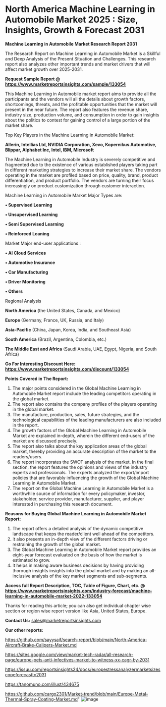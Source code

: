 # North America Machine Learning in Automobile Market 2025 : Size, Insights, Growth & Forecast 2031

<strong>Machine Learning in Automobile Market Research Report 2031</strong>

The Research Report on Machine Learning in Automobile Market is a Skillful and Deep Analysis of the Present Situation and Challenges. This research report also analyzes other important trends and market drivers that will affect market growth over 2025-2031.

<strong>Request Sample Report @ <a href=https://www.marketreportsinsights.com/sample/133054>https://www.marketreportsinsights.com/sample/133054</a></strong>

This Machine Learning in Automobile market report aims to provide all the participants and the vendors will all the details about growth factors, shortcomings, threats, and the profitable opportunities that the market will present in the near future. The report also features the revenue share, industry size, production volume, and consumption in order to gain insights about the politics to contest for gaining control of a large portion of the market share.

Top Key Players in the Machine Learning in Automobile Market:

<strong>Allerin, Intellias Ltd, NVIDIA Corporation, Xevo, Kopernikus Automotive, Blippar, Alphabet Inc, Intel, IBM, Microsoft</strong>

The Machine Learning in Automobile Industry is severely competitive and fragmented due to the existence of various established players taking part in different marketing strategies to increase their market share. The vendors operating in the market are profiled based on price, quality, brand, product differentiation, and product portfolio. The vendors are turning their focus increasingly on product customization through customer interaction.

Machine Learning in Automobile Market Major Types are:

<strong>• Supervised Learning

• Unsupervised Learning

• Semi Supervised Learning

• Reinforced Leaning</strong>

Market Major end-user applications :

<strong>• AI Cloud Services

• Automotive Insurance

• Car Manufacturing

• Driver Monitoring

• Others</strong>

Regional Analysis

</u><strong><b>North America</b></strong> (the United States, Canada, and Mexico)

<strong><b>Europe </b></strong>(Germany, France, UK, Russia, and Italy)

<strong><b>Asia-Pacific</b></strong> (China, Japan, Korea, India, and Southeast Asia)

<strong><b>South America</b></strong> (Brazil, Argentina, Colombia, etc.)

<strong><b>The Middle East and Africa</b></strong> (Saudi Arabia, UAE, Egypt, Nigeria, and South Africa)

<strong>Go For Interesting Discount Here: <a href=https://www.marketreportsinsights.com/discount/133054>https://www.marketreportsinsights.com/discount/133054</a></strong>

<strong>Points Covered in The Report:</strong>
<ol>
  <li>The major points considered in the Global Machine Learning in Automobile Market report include the leading competitors operating in the global market.</li>
  <li>The report also contains the company profiles of the players operating in the global market.</li>
  <li>The manufacture, production, sales, future strategies, and the technological capabilities of the leading manufacturers are also included in the report.</li>
  <li>The growth factors of the Global Machine Learning in Automobile Market are explained in-depth, wherein the different end-users of the market are discussed precisely.</li>
  <li>The report also talks about the key application areas of the global market, thereby providing an accurate description of the market to the readers/users.</li>
  <li>The report incorporates the SWOT analysis of the market. In the final section, the report features the opinions and views of the industry experts and professionals. The experts analyzed the export/import policies that are favorably influencing the growth of the Global Machine Learning in Automobile Market.</li>
  <li>The report on the Global Machine Learning in Automobile Market is a worthwhile source of information for every policymaker, investor, stakeholder, service provider, manufacturer, supplier, and player interested in purchasing this research document.</li>
</ol>
<strong>Reasons for Buying Global Machine Learning in Automobile Market Report:</strong>

<ol>
  <li>The report offers a detailed analysis of the dynamic competitive landscape that keeps the reader/client well ahead of the competitors.</li>
  <li>It also presents an in-depth view of the different factors driving or restraining the growth of the global market.</li>
  <li>The Global Machine Learning in Automobile Market report provides an eight-year forecast evaluated on the basis of how the market is estimated to grow.</li>
  <li>It helps in making aware business decisions by having providing thorough insights insights into the global market and by making an all-inclusive analysis of the key market segments and sub-segments.</li>
</ol>
<strong>Access full Report Description, TOC, Table of Figure, Chart, etc. @ <a href=https://www.marketreportsinsights.com/industry-forecast/machine-learning-in-automobile-market-2022-133054>https://www.marketreportsinsights.com/industry-forecast/machine-learning-in-automobile-market-2022-133054</a></strong>


Thanks for reading this article; you can also get individual chapter wise section or region wise report version like Asia, United States, Europe.

<strong>Contact Us:</strong>
sales@marketreportsinsights.com

<strong>Our other reports:</strong>

<a href=https://github.com/sayysaif/search-report/blob/main/North-America-Aircraft-Brake-Calipers-Market.md>https://github.com/sayysaif/search-report/blob/main/North-America-Aircraft-Brake-Calipers-Market.md</a>

<a href=https://sites.google.com/view/market-tech-radar/all-research-page/europe-pets-anti-infectives-market-to-witness-xx-cagr-by-2031>https://sites.google.com/view/market-tech-radar/all-research-page/europe-pets-anti-infectives-market-to-witness-xx-cagr-by-2031</a>

<a href=https://issuu.com/reportsinsights24/docs/europestressanalyzermarketsizescopeforecastto2031>https://issuu.com/reportsinsights24/docs/europestressanalyzermarketsizescopeforecastto2031</a>

<a href=https://tanomuno.com/illust/434675>https://tanomuno.com/illust/434675</a>

<a href=https://github.com/cargo2301/Market-trend/blob/main/Europe-Metal-Thermal-Spray-Coating-Market.md>https://github.com/cargo2301/Market-trend/blob/main/Europe-Metal-Thermal-Spray-Coating-Market.md</a>"
![image](https://github.com/user-attachments/assets/9ef44412-bad9-4d81-ae53-168941f75eb9)
